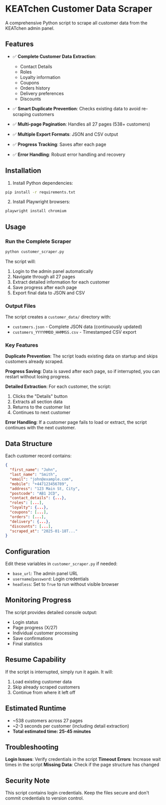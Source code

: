 # KEATchen Customer Data Scraper

A comprehensive Python script to scrape all customer data from the KEATchen admin panel.

## Features

- ✅ **Complete Customer Data Extraction**:
  - Contact Details
  - Roles
  - Loyalty information
  - Coupons
  - Orders history
  - Delivery preferences
  - Discounts

- ✅ **Smart Duplicate Prevention**: Checks existing data to avoid re-scraping customers
- ✅ **Multi-page Pagination**: Handles all 27 pages (538+ customers)
- ✅ **Multiple Export Formats**: JSON and CSV output
- ✅ **Progress Tracking**: Saves after each page
- ✅ **Error Handling**: Robust error handling and recovery

## Installation

1. Install Python dependencies:
```bash
pip install -r requirements.txt
```

2. Install Playwright browsers:
```bash
playwright install chromium
```

## Usage

### Run the Complete Scraper
```bash
python customer_scraper.py
```

The script will:
1. Login to the admin panel automatically
2. Navigate through all 27 pages
3. Extract detailed information for each customer
4. Save progress after each page
5. Export final data to JSON and CSV

### Output Files

The script creates a `customer_data/` directory with:
- `customers.json` - Complete JSON data (continuously updated)
- `customers_YYYYMMDD_HHMMSS.csv` - Timestamped CSV export

### Key Features

**Duplicate Prevention**: The script loads existing data on startup and skips customers already scraped.

**Progress Saving**: Data is saved after each page, so if interrupted, you can restart without losing progress.

**Detailed Extraction**: For each customer, the script:
1. Clicks the "Details" button
2. Extracts all section data
3. Returns to the customer list
4. Continues to next customer

**Error Handling**: If a customer page fails to load or extract, the script continues with the next customer.

## Data Structure

Each customer record contains:
```json
{
  "first_name": "John",
  "last_name": "Smith", 
  "email": "john@example.com",
  "mobile": "+447123456789",
  "address": "123 Main St, City",
  "postcode": "AB1 2CD",
  "contact_details": {...},
  "roles": [...],
  "loyalty": {...},
  "coupons": [...],
  "orders": [...],
  "delivery": {...},
  "discounts": [...],
  "scraped_at": "2025-01-18T..."
}
```

## Configuration

Edit these variables in `customer_scraper.py` if needed:
- `base_url`: The admin panel URL
- `username`/`password`: Login credentials
- `headless`: Set to `True` to run without visible browser

## Monitoring Progress

The script provides detailed console output:
- Login status
- Page progress (X/27)
- Individual customer processing
- Save confirmations
- Final statistics

## Resume Capability

If the script is interrupted, simply run it again. It will:
1. Load existing customer data
2. Skip already scraped customers
3. Continue from where it left off

## Estimated Runtime

- ~538 customers across 27 pages
- ~2-3 seconds per customer (including detail extraction)
- **Total estimated time: 25-45 minutes**

## Troubleshooting

**Login Issues**: Verify credentials in the script
**Timeout Errors**: Increase wait times in the script
**Missing Data**: Check if the page structure has changed

## Security Note

This script contains login credentials. Keep the files secure and don't commit credentials to version control.